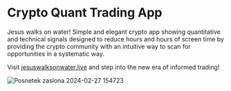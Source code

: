 # Crypto Quant Trading App

Jesus walks on water! Simple and elegant crypto app showing quantitative and technical signals designed to reduce hours and hours of screen time by
providing the crypto community with an intuitive way to scan for opportunities in a systematic way.

Visit [jesuswalksonwater.live](https://jesuswalksonwater.live)  and step into the new era of informed trading!

![Posnetek zaslona 2024-02-27 154723](https://github.com/simonskok/crypto-trading-quant-app/assets/34587188/54e48b11-8b90-4dd0-86d5-b8d0bc81dd88)
